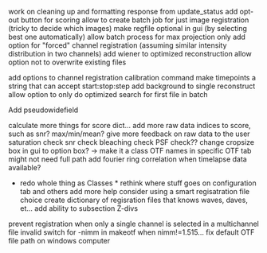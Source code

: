 <!-- features to add -->
work on cleaning up and formatting response from update_status
add opt-out button for scoring
allow to create batch job for just image registration (tricky to decide which images)
make regfile optional in gui (by selecting best one automatically)
allow batch process for max projection only 
add option for "forced" channel registration (assuming similar intensity distribution in two channels)
add wiener to optimized reconstruction
allow option not to overwrite existing files

add options to channel registration calibration command
make timepoints a string that can accept start:stop:step
add background to single reconstruct
allow option to only do optimized search for first file in batch

Add pseudowidefield


<!-- nice but low priority -->
calculate more things for score dict...
	add more raw data indices to score, such as snr? max/min/mean?
give more feedback on raw data to the user
	saturation check
	snr check
	bleaching check
	PSF check??
change cropsize box in gui to option box? -> make it a class
OTF names in specific OTF tab might not need full path
add fourier ring correlation when timelapse data available?
* redo whole thing as Classes *
rethink where stuff goes on configuration tab and others
add more help
consider using a smart regisatration file choice
	create dictionary of regisration files that knows waves, daves, et...
add ability to subsection Z-divs

<!-- bugs -->

prevent registration when only a single channel is selected in a multichannel file
invalid switch for -nimm in makeotf when nimm!=1.515...
fix default OTF file path on windows computer